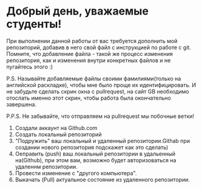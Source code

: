 # Добрый день, уважаемые студенты! 
  При выполнении данной работы от вас требуется дополнить мой репозиторий, добавив в него свой файл с инструкцией по работе с git. Помните, что добавление файла - такой же процесс изменения репозитория, как и изменения внутри конкретных файлов и не пугайтесь этого :)

  P.S. Называйте добавляемые файлы своими фамилиями(только на английской раскладке), чтобы мне было проще их идентифицировать. И не забудьте сделать скрин окна с pullrequest, на сайт GB необходимо отослать именно этот скрин, чтобы работа была окончательно завершена.

  P.P.S. Не забывайте, что отправляем на pullrequest мы побочные ветки!
  
  1. Создали аккаунт на Github.com
  2. Создать локальный репозиторий
  3. "Подружить" ваш локальный и удаленный репозитории.Githab при создании нового репозитория подскажет как это сделать)
  4. Оеправить (push) ваш локальный репозитории в удальенный на(Github), при этом вам, возможно будет авторизоваться на удаленнм репозитории.
  5. Провести изменение с "другого компьютера".
  6. Выкачать (Pull) актуальное состояние из  удаленного репозитории.
